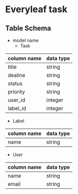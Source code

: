 # Everyleaf task

## Table Schema

- model name
  - Task

| column name | data type |
| ----------- | --------- |
| title       | string    |
| dealine     | string    |
| status      | string    |
| priority    | string    |
| user_id     | integer   |
| label_id    | integer   |

  - Label

| column name | data type |
| ----------- | --------- |
| name        | string    |

  - User
  
| column name | data type |
| ----------- | --------- |
| name        | string    |
| email       | string    |